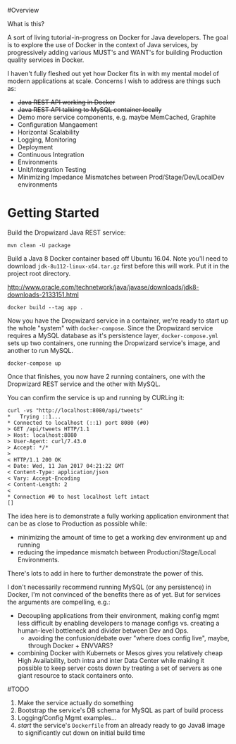 #Overview

What is this?

A sort of living tutorial-in-progress on Docker for Java developers. The goal is to explore the use of Docker in the context of Java services, by
progressively adding various MUST's and WANT's for building Production quality services in Docker.

I haven't fully fleshed out yet how Docker fits in with my mental model of modern applications at scale. Concerns I wish
to address are things such as:

* ~~Java REST API working in Docker~~
* ~~Java REST API talking to MySQL container locally~~
* Demo more service components, e.g. maybe MemCached, Graphite
* Configuration Mangaement
* Horizontal Scalability
* Logging, Monitoring
* Deployment
* Continuous Integration
* Environments
* Unit/Integration Testing
* Minimizing Impedance Mismatches between Prod/Stage/Dev/LocalDev environments

# Getting Started

Build the Dropwizard Java REST service:

```
mvn clean -U package
```

Build a Java 8 Docker container based off Ubuntu 16.04. Note you'll need to download `jdk-8u112-linux-x64.tar.gz` first
before this will work. Put it in the project root directory.

http://www.oracle.com/technetwork/java/javase/downloads/jdk8-downloads-2133151.html

```
docker build --tag app .
```

Now you have the Dropwizard service in a container, we're ready to start up the whole "system"
with `docker-compose`. Since the Dropwizard service requires a MySQL
database as it's persistence layer, `docker-compose.yml` sets up
two containers, one running the Dropwizard service's image, and another
to run MySQL.

```
docker-compose up
```

Once that finishes, you now have 2 running containers, one with the Dropwizard REST service and the other with MySQL.

You can confirm the service is up and running by CURLing it:

```
curl -vs "http://localhost:8080/api/tweets"
*   Trying ::1...
* Connected to localhost (::1) port 8080 (#0)
> GET /api/tweets HTTP/1.1
> Host: localhost:8080
> User-Agent: curl/7.43.0
> Accept: */*
>
< HTTP/1.1 200 OK
< Date: Wed, 11 Jan 2017 04:21:22 GMT
< Content-Type: application/json
< Vary: Accept-Encoding
< Content-Length: 2
<
* Connection #0 to host localhost left intact
[]
```

The idea here is to demonstrate a fully working application environment
that can be as close to Production as possible while:

* minimizing the amount of time to get a working dev environment up and running
* reducing the impedance mismatch between Production/Stage/Local Environments.

There's lots to add in here to further demonstrate the power of this.

I don't necessarily recommend running MySQL (or any persistence) in Docker,
I'm not convinced of the benefits there as of yet. But for services the
arguments are compelling, e.g.:

* Decoupling applications from their environment, making config mgmt less difficult by enabling
developers to manage configs vs. creating a human-level bottleneck and divider between Dev and Ops.
  * avoiding the confusion/debate over "where does config live", maybe, through Docker + ENVVARS?
* combining Docker with Kubernets or Mesos gives you relatively cheap High Availability, both intra and inter Data
Center while making it possible to keep server costs down by treating a set of servers as
one giant resource to stack containers onto.

#TODO
1. Make the service actually do something
2. Bootstrap the service's DB schema for MySQL as part of build process
3. Logging/Config Mgmt examples...
4. *start* the service's `Dockerfile` from an already ready to go Java8 image to significantly cut down on initial build time
